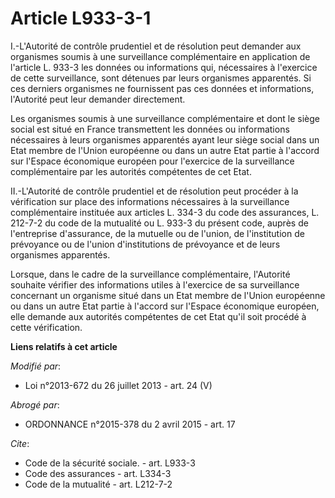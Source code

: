 # Article L933-3-1

I.-L'Autorité de contrôle prudentiel et de résolution peut demander aux organismes soumis à une surveillance complémentaire
en application de l'article L. 933-3 les données ou informations qui, nécessaires à l'exercice de cette surveillance, sont
détenues par leurs organismes apparentés. Si ces derniers organismes ne fournissent pas ces données et informations,
l'Autorité peut leur demander directement. 

Les organismes soumis à une surveillance complémentaire et dont le siège social est situé en France transmettent les données
ou informations nécessaires à leurs organismes apparentés ayant leur siège social dans un Etat membre de l'Union européenne
ou dans un autre Etat partie à l'accord sur l'Espace économique européen pour l'exercice de la surveillance complémentaire
par les autorités compétentes de cet Etat. 

II.-L'Autorité de contrôle prudentiel et de résolution peut procéder à la vérification sur place des informations nécessaires
à la surveillance complémentaire instituée aux articles L. 334-3 du code des assurances, L. 212-7-2 du code de la mutualité
ou L. 933-3 du présent code, auprès de l'entreprise d'assurance, de la mutuelle ou de l'union, de l'institution de prévoyance
ou de l'union d'institutions de prévoyance et de leurs organismes apparentés. 

Lorsque, dans le cadre de la surveillance complémentaire, l'Autorité souhaite vérifier des informations utiles à l'exercice
de sa surveillance concernant un organisme situé dans un Etat membre de l'Union européenne ou dans un autre Etat partie à
l'accord sur l'Espace économique européen, elle demande aux autorités compétentes de cet Etat qu'il soit procédé à cette
vérification.

**Liens relatifs à cet article**

_Modifié par_:

  - Loi n°2013-672 du 26 juillet 2013 - art. 24 (V)

_Abrogé par_:

  - ORDONNANCE n°2015-378 du 2 avril 2015 - art. 17

_Cite_:

  - Code de la sécurité sociale. - art. L933-3
  - Code des assurances - art. L334-3
  - Code de la mutualité - art. L212-7-2
